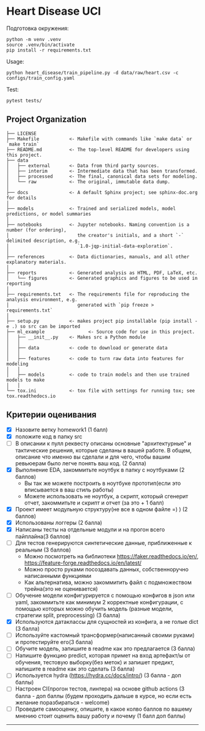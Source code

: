Heart Disease UCI
==============================

Подготовка окружения: 
~~~
python -m venv .venv
source .venv/bin/activate
pip install -r requirements.txt
~~~
Usage:
~~~
python heart_disease/train_pipeline.py -d data/raw/heart.csv -c configs/train_config.yaml
~~~
Test:
~~~
pytest tests/
~~~

Project Organization
------------

    ├── LICENSE
    ├── Makefile           <- Makefile with commands like `make data` or `make train`
    ├── README.md          <- The top-level README for developers using this project.
    ├── data
    │   ├── external       <- Data from third party sources.
    │   ├── interim        <- Intermediate data that has been transformed.
    │   ├── processed      <- The final, canonical data sets for modeling.
    │   └── raw            <- The original, immutable data dump.
    │
    ├── docs               <- A default Sphinx project; see sphinx-doc.org for details
    │
    ├── models             <- Trained and serialized models, model predictions, or model summaries
    │
    ├── notebooks          <- Jupyter notebooks. Naming convention is a number (for ordering),
    │                         the creator's initials, and a short `-` delimited description, e.g.
    │                         `1.0-jqp-initial-data-exploration`.
    │
    ├── references         <- Data dictionaries, manuals, and all other explanatory materials.
    │
    ├── reports            <- Generated analysis as HTML, PDF, LaTeX, etc.
    │   └── figures        <- Generated graphics and figures to be used in reporting
    │
    ├── requirements.txt   <- The requirements file for reproducing the analysis environment, e.g.
    │                         generated with `pip freeze > requirements.txt`
    │
    ├── setup.py           <- makes project pip installable (pip install -e .) so src can be imported
    ├── ml_example                <- Source code for use in this project.
    │   ├── __init__.py    <- Makes src a Python module
    │   │
    │   ├── data           <- code to download or generate data
    │   │
    │   ├── features       <- code to turn raw data into features for modeling
    │   │
    │   ├── models         <- code to train models and then use trained models to make
    │   │
    └── tox.ini            <- tox file with settings for running tox; see tox.readthedocs.io


Критерии оценивания
------------

-[x] Назовите ветку homework1 (1 балл) 
-[x] положите код в папку src
-[ ] В описании к пулл реквесту описаны основные "архитектурные" и тактические решения, которые сделаны в вашей работе. В общем, описание что именно вы сделали и для чего, чтобы вашим ревьюерам было легче понять ваш код. (2 балла)
-[x] Выполнение EDA, закоммитьте ноутбук в папку с ноутбуками (2 баллов)
    - Вы так же можете построить в ноутбуке прототип(если это вписывается в ваш стиль работы)
    - Можете использовать не ноутбук, а скрипт, который сгенерит отчет, закоммитьте и скрипт и отчет (за это + 1 балл)
-[x]  Проект имеет модульную структуру(не все в одном файле =) ) (2 баллов)
-[x] Использованы логгеры (2 балла)
-[x] Написаны тесты на отдельные модули и на прогон всего пайплайна(3 баллов)
-[ ] Для тестов генерируются синтетические данные, приближенные к реальным (3 баллов)
    - Можно посмотреть на библиотеки https://faker.readthedocs.io/en/, https://feature-forge.readthedocs.io/en/latest/
    - Можно просто руками посоздавать данных, собственноручно написанными функциями
    - Как альтернатива, можно закоммитить файл с подмножеством трейна(это не оценивается) 
-[ ] Обучение модели конфигурируется с помощью конфигов в json или yaml, закоммитьте как минимум 2 корректные конфигурации, с помощью которых можно обучить модель (разные модели, стратегии split, preprocessing) (3 балла)
-[x] Используются датаклассы для сущностей из конфига, а не голые dict (3 балла) 
-[ ] Используйте кастомный трансформер(написанный своими руками) и протестируйте его(3 балла)
-[ ] Обучите модель, запишите в readme как это предлагается (3 балла)
-[ ] Напишите функцию predict, которая примет на вход артефакт/ы от обучения, тестовую выборку(без меток) и запишет предикт, напишите в readme как это сделать (3 балла)  
-[ ] Используется hydra  (https://hydra.cc/docs/intro/) (3 балла - доп баллы)
-[ ] Настроен CI(прогон тестов, линтера) на основе github actions  (3 балла - доп баллы (будем проходить дальше в курсе, но если есть желание поразбираться - welcome)
-[ ] Проведите самооценку, опишите, в какое колво баллов по вашему мнению стоит оценить вашу работу и почему (1 балл доп баллы)
------------
